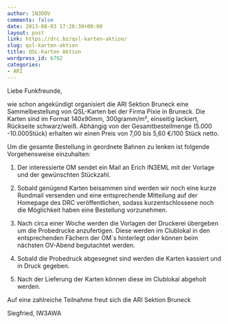 ```yaml
---
author: IN3DOV
comments: false
date: 2013-08-03 17:28:39+00:00
layout: post
link: https://drc.bz/qsl-karten-aktion/
slug: qsl-karten-aktion
title: QSL-Karten Aktion
wordpress_id: 6792
categories:
- ARI
---
```


Liebe Funkfreunde,




wie schon angekündigt organisiert die ARI Sektion Bruneck eine Sammelbestellung von QSL-Karten bei der Firma Pixie in Bruneck. Die Karten sind im Format 140x90mm, 300gramm/m², einseitig lackiert, Rückseite schwarz/weiß. Abhängig von der Gesamtbestellmenge (5.000 -10.000Stück) erhalten wir einen Preis von 7,00 bis 5,60 €/100 Stück netto.




Um die gesamte Bestellung in geordnete Bahnen zu lenken ist folgende Vorgehensweise einzuhalten:




1. Der interessierte OM sendet ein Mail an Erich IN3EML mit der Vorlage und der gewünschten Stückzahl.




2. Sobald genügend Karten beisammen sind werden wir noch eine kurze Rundmail versenden und eine entsprechende Mitteilung auf der Homepage des DRC veröffentlichen, sodass kurzentschlossene noch die Möglichkeit haben eine Bestellung vorzunehmen.




3. Nach circa einer Woche werden die Vorlagen der Druckerei übergeben um die Probedrucke anzufertigen. Diese werden im Clublokal in den entsprechenden Fächern der OM´s hinterlegt oder können beim nächsten OV-Abend begutachtet werden.




4. Sobald die Probedruck abgesegnet sind werden die Karten kassiert und in Druck gegeben.




5. Nach der Lieferung der Karten können diese im Clublokal abgeholt werden.




Auf eine zahlreiche Teilnahme freut sich die ARI Sektion Bruneck




Siegfried, IW3AWA



